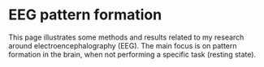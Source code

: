 # EEG pattern formation
<!--
# Frederic-vW.github.io
-->
This page illustrates some methods and results related to my research around electroencephalography (EEG).
The main focus is on pattern formation in the brain, when not performing a specific task (resting state).
